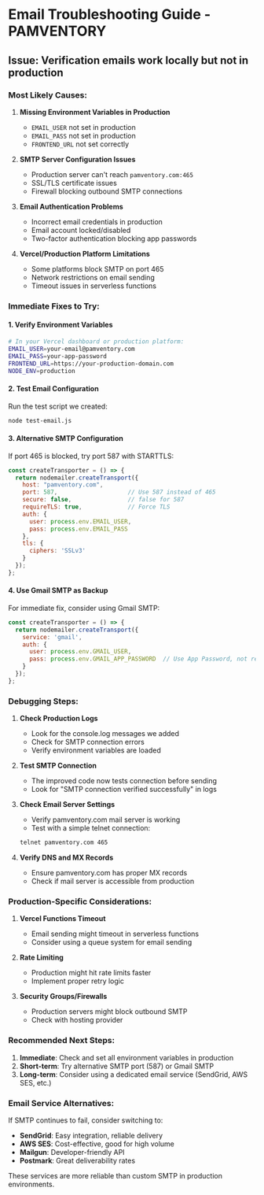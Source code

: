 # Email Troubleshooting Guide - PAMVENTORY

## Issue: Verification emails work locally but not in production

### Most Likely Causes:

1. **Missing Environment Variables in Production**
   - `EMAIL_USER` not set in production
   - `EMAIL_PASS` not set in production
   - `FRONTEND_URL` not set correctly

2. **SMTP Server Configuration Issues**
   - Production server can't reach `pamventory.com:465`
   - SSL/TLS certificate issues
   - Firewall blocking outbound SMTP connections

3. **Email Authentication Problems**
   - Incorrect email credentials in production
   - Email account locked/disabled
   - Two-factor authentication blocking app passwords

4. **Vercel/Production Platform Limitations**
   - Some platforms block SMTP on port 465
   - Network restrictions on email sending
   - Timeout issues in serverless functions

### Immediate Fixes to Try:

#### 1. Verify Environment Variables
```bash
# In your Vercel dashboard or production platform:
EMAIL_USER=your-email@pamventory.com
EMAIL_PASS=your-app-password
FRONTEND_URL=https://your-production-domain.com
NODE_ENV=production
```

#### 2. Test Email Configuration
Run the test script we created:
```bash
node test-email.js
```

#### 3. Alternative SMTP Configuration
If port 465 is blocked, try port 587 with STARTTLS:

```javascript
const createTransporter = () => {
  return nodemailer.createTransport({
    host: "pamventory.com",
    port: 587,                    // Use 587 instead of 465
    secure: false,                // false for 587
    requireTLS: true,             // Force TLS
    auth: {
      user: process.env.EMAIL_USER,
      pass: process.env.EMAIL_PASS
    },
    tls: {
      ciphers: 'SSLv3'
    }
  });
};
```

#### 4. Use Gmail SMTP as Backup
For immediate fix, consider using Gmail SMTP:

```javascript
const createTransporter = () => {
  return nodemailer.createTransport({
    service: 'gmail',
    auth: {
      user: process.env.GMAIL_USER,
      pass: process.env.GMAIL_APP_PASSWORD  // Use App Password, not regular password
    }
  });
};
```

### Debugging Steps:

1. **Check Production Logs**
   - Look for the console.log messages we added
   - Check for SMTP connection errors
   - Verify environment variables are loaded

2. **Test SMTP Connection**
   - The improved code now tests connection before sending
   - Look for "SMTP connection verified successfully" in logs

3. **Check Email Server Settings**
   - Verify pamventory.com mail server is working
   - Test with a simple telnet connection:
   ```bash
   telnet pamventory.com 465
   ```

4. **Verify DNS and MX Records**
   - Ensure pamventory.com has proper MX records
   - Check if mail server is accessible from production

### Production-Specific Considerations:

1. **Vercel Functions Timeout**
   - Email sending might timeout in serverless functions
   - Consider using a queue system for email sending

2. **Rate Limiting**
   - Production might hit rate limits faster
   - Implement proper retry logic

3. **Security Groups/Firewalls**
   - Production servers might block outbound SMTP
   - Check with hosting provider

### Recommended Next Steps:

1. **Immediate**: Check and set all environment variables in production
2. **Short-term**: Try alternative SMTP port (587) or Gmail SMTP
3. **Long-term**: Consider using a dedicated email service (SendGrid, AWS SES, etc.)

### Email Service Alternatives:

If SMTP continues to fail, consider switching to:
- **SendGrid**: Easy integration, reliable delivery
- **AWS SES**: Cost-effective, good for high volume
- **Mailgun**: Developer-friendly API
- **Postmark**: Great deliverability rates

These services are more reliable than custom SMTP in production environments.

